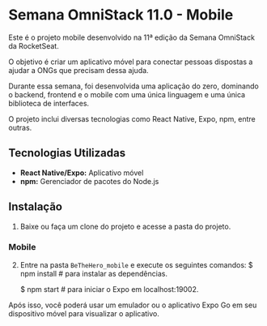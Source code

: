 # Semana OmniStack 11.0 - Mobile

Este é o projeto mobile desenvolvido na 11ª edição da Semana OmniStack da RocketSeat.

O objetivo é criar um aplicativo móvel para conectar pessoas dispostas a ajudar a ONGs que precisam dessa ajuda.

Durante essa semana, foi desenvolvida uma aplicação do zero, dominando o backend, frontend e o mobile com uma única linguagem e uma única biblioteca de interfaces.

O projeto inclui diversas tecnologias como React Native, Expo, npm, entre outras.

## Tecnologias Utilizadas

- **React Native/Expo:** Aplicativo móvel
- **npm:** Gerenciador de pacotes do Node.js

## Instalação

1. Baixe ou faça um clone do projeto e acesse a pasta do projeto.

### Mobile

2. Entre na pasta `BeTheHero_mobile` e execute os seguintes comandos:
   $ npm install # para instalar as dependências.
   
   $ npm start # para iniciar o Expo em localhost:19002.

Após isso, você poderá usar um emulador ou o aplicativo Expo Go em seu dispositivo móvel para visualizar o aplicativo.

